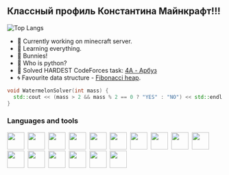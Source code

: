 ## Классный профиль Константина Майнкрафт!!!

![Top Langs](https://github-readme-stats.vercel.app/api/top-langs/?username=k0ch3gar&layout=compact)


<!--
**k0ch3gar/k0ch3gar** is a ✨ _special_ ✨ repository because its `README.md` (this file) appears on your GitHub profile.

Here are some ideas to get you started:


- 🌱 I’m currently learning ...
- 👯 I’m looking to collaborate on ...
- 🤔 I’m looking for help with ...
- 💬 Ask me about ...
- 📫 How to reach me: ...
- 😄 Pronouns: ...
- ⚡ Fun fact: ...
-->

- 🔭 Currently working on minecraft server.
- 🌱 Learning everything.
- 🐇 Bunnies!
- 🐍 Who is python?
- 🍉 Solved HARDEST CodeForces task: <a href="https://codeforces.com/problemset/problem/4/A">4A - Арбуз</a>
- 🌀 Favourite data structure - <a href="https://github.com/k0ch3gar/Fibonacci-heap">Fibonacci heap</a>.

```cpp
void WatermelonSolver(int mass) {
  std::cout << (mass > 2 && mass % 2 == 0 ? "YES" : "NO") << std::endl;
}
```

### Languages and tools
  <img src="https://cdn.jsdelivr.net/gh/devicons/devicon@latest/icons/cplusplus/cplusplus-original.svg" width=40 height=40 />&nbsp;
  <img src="https://cdn.jsdelivr.net/gh/devicons/devicon@latest/icons/csharp/csharp-original.svg" width=40 height=40 />&nbsp;
  <img src="https://cdn.jsdelivr.net/gh/devicons/devicon@latest/icons/docker/docker-original.svg" width=40 height=40 />&nbsp;
  <img src="https://cdn.jsdelivr.net/gh/devicons/devicon@latest/icons/java/java-original.svg" width=40 height=40 />&nbsp;
  <img src="https://cdn.jsdelivr.net/gh/devicons/devicon@latest/icons/cmake/cmake-original.svg" width=40 height=40 />&nbsp;
  <img src="https://cdn.jsdelivr.net/gh/devicons/devicon@latest/icons/go/go-original-wordmark.svg" width=40 height=40 />&nbsp;
  <img src="https://cdn.jsdelivr.net/gh/devicons/devicon@latest/icons/git/git-original.svg" width=40 height=40 />&nbsp;
  <img src="https://cdn.jsdelivr.net/gh/devicons/devicon@latest/icons/archlinux/archlinux-original.svg" width=40 height=40 />&nbsp;
  <img src="https://cdn.jsdelivr.net/gh/devicons/devicon@latest/icons/latex/latex-original.svg" width=40 height=40 />&nbsp;
  <img src="https://cdn.jsdelivr.net/gh/devicons/devicon@latest/icons/nginx/nginx-original.svg" width=40 height=40 />&nbsp;
  <img src="https://cdn.jsdelivr.net/gh/devicons/devicon@latest/icons/opengl/opengl-plain.svg" width=40 height=40 />&nbsp;
  <img src="https://cdn.jsdelivr.net/gh/devicons/devicon@latest/icons/qt/qt-original.svg" width=40 height=40 />&nbsp;
  <img src="https://cdn.jsdelivr.net/gh/devicons/devicon@latest/icons/ssh/ssh-original-wordmark.svg" width=40 height=40 />&nbsp;
  <img src="https://cdn.jsdelivr.net/gh/devicons/devicon@latest/icons/vim/vim-plain.svg" width=40 height=40 />&nbsp;
  <img src="https://cdn.jsdelivr.net/gh/devicons/devicon@latest/icons/putty/putty-plain.svg" width=40 height=40 />&nbsp;
  <img src="https://cdn.jsdelivr.net/gh/devicons/devicon@latest/icons/gitlab/gitlab-original.svg" width=40 height=40 />&nbsp;
          
          
          
          
